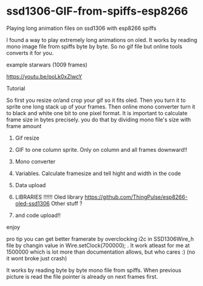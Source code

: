 # ssd1306-GIF-from-spiffs-esp8266
Playing long animation files on ssd1306 with esp8266 spiffs

I found a way to play extremely long animations on oled. It works by reading mono image file from spiffs byte by byte. So no gif file but online tools converts it for you.

example starwars (1009 frames)

https://youtu.be/poLk0xZlwcY

Tutorial

So first you resize or/and crop your gif so it fits oled. Then you turn it to sprite one long stack up of your frames. Then online
mono converter turn it to black and white one bit to one pixel format.
It is important to calculate frame size in bytes precisely. you do that by dividing mono file's size with frame amount

1) Gif resize

2) GIF to one column sprite. Only on column and all frames downward!!

3) Mono converter

4) Variables. Calculate framesize and tell hight and width in the code

3) Data upload 

4) LIBRARIES !!!!!! 
  Oled library  https://github.com/ThingPulse/esp8266-oled-ssd1306
  Other stuff ?
  
5) and code upload!!

enjoy

pro tip you can get better framerate by overclocking i2c in SSD1306Wire_h file by changin value in 
Wire.setClock(700000); . It work atleast for me at 1500000 which is lot more than documentation allows,
but who cares :)  (no it wont broke just crash)

It works by reading byte by byte mono file from spiffs. When previous picture is read the file pointer is already on next frames first.
